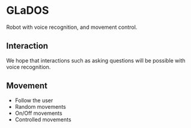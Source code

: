 # GLaDOS
Robot with voice recognition, and movement control.
## Interaction
We hope that interactions such as asking questions will be possible with voice recognition.
## Movement
- Follow the user
- Random movements
- On/Off movements 
- Controlled movements
